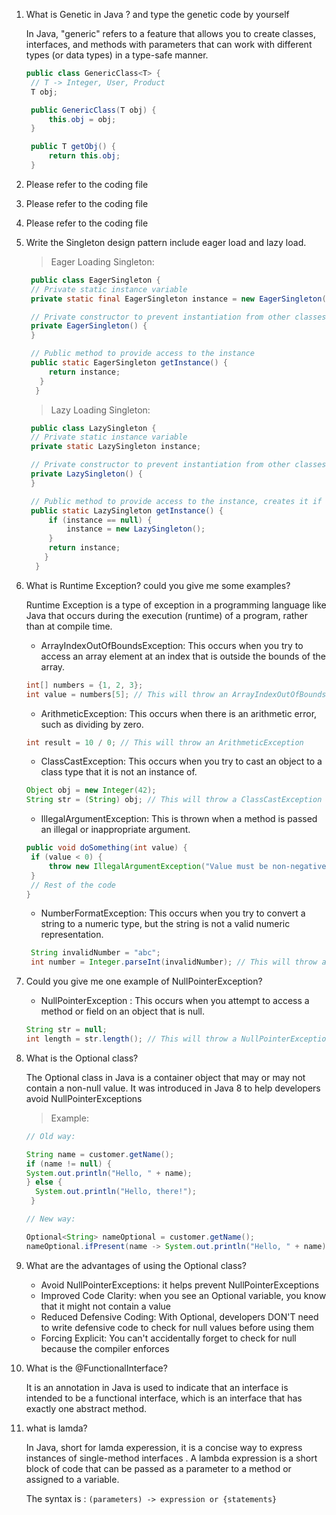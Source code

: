 1. What is Genetic in Java ? and type the genetic code by yourself
   
   In Java, "generic" refers to a feature that allows you to create classes, interfaces, and methods with parameters that can work with different types (or data types) in a type-safe manner.

   ```java
   public class GenericClass<T> {
    // T -> Integer, User, Product
    T obj;

    public GenericClass(T obj) {
        this.obj = obj;
    }

    public T getObj() {
        return this.obj;
    }
   ```

2. Please refer to the coding file

3. Please refer to the coding file

4. Please refer to the coding file

5. Write the Singleton design pattern include eager load and lazy load.
   
    > Eager Loading Singleton:
   ```Java
    public class EagerSingleton {
    // Private static instance variable
    private static final EagerSingleton instance = new EagerSingleton();

    // Private constructor to prevent instantiation from other classes
    private EagerSingleton() {
    }

    // Public method to provide access to the instance
    public static EagerSingleton getInstance() {
        return instance;
      }
     }
   ```
   > Lazy Loading Singleton:
   ```Java
    public class LazySingleton {
    // Private static instance variable
    private static LazySingleton instance;

    // Private constructor to prevent instantiation from other classes
    private LazySingleton() {
    }

    // Public method to provide access to the instance, creates it if needed
    public static LazySingleton getInstance() {
        if (instance == null) {
            instance = new LazySingleton();
        }
        return instance;
       }
     }

   ```

6. What is Runtime Exception? could you give me some examples?
   
   Runtime Exception is a type of exception in a programming language like Java that occurs during the execution (runtime) of a program, rather than at compile time.

   * ArrayIndexOutOfBoundsException: This occurs when you try to access an array element at an index that is outside the bounds of the array.
   ```jAVA
   int[] numbers = {1, 2, 3};
   int value = numbers[5]; // This will throw an ArrayIndexOutOfBoundsException
   
   ```

   * ArithmeticException: This occurs when there is an arithmetic error, such as dividing by zero.
   ```Java
   int result = 10 / 0; // This will throw an ArithmeticException
   ```

   * ClassCastException: This occurs when you try to cast an object to a class type that it is not an instance of.
   ```Java
   Object obj = new Integer(42);
   String str = (String) obj; // This will throw a ClassCastException
   ```

   * IllegalArgumentException: This is thrown when a method is passed an illegal or inappropriate argument.
   ```Java
   public void doSomething(int value) {
    if (value < 0) {
        throw new IllegalArgumentException("Value must be non-negative.");
    }
    // Rest of the code
   }
   ```

   * NumberFormatException: This occurs when you try to convert a string to a numeric type, but the string is not a valid numeric representation.
   ```Java
    String invalidNumber = "abc";
    int number = Integer.parseInt(invalidNumber); // This will throw a NumberFormatException
   ```

7. Could you give me one example of NullPointerException?
  
   * NullPointerException : This occurs when you attempt to access a method or field on an object that is null.
   ```Java
   String str = null;
   int length = str.length(); // This will throw a NullPointerException
   ```

8. What is the Optional class?
   
   The Optional class in Java is a container object that may or may not contain a non-null value.
   It was introduced in Java 8 to help developers avoid NullPointerExceptions

   > Example:
   ```Java
   // Old way:

   String name = customer.getName();
   if (name != null) {
   System.out.println("Hello, " + name);
   } else {
     System.out.println("Hello, there!");
    }

   // New way:

   Optional<String> nameOptional = customer.getName();
   nameOptional.ifPresent(name -> System.out.println("Hello, " + name));
   ```
9. What are the advantages of using the Optional class?
    * Avoid NullPointerExceptions: it helps prevent NullPointerExceptions
    * Improved Code Clarity: when you see an Optional variable, you know that it might not contain a value
    * Reduced Defensive Coding: With Optional, developers DON'T need to write defensive code to check for null values before using them
    * Forcing Explicit: You can't accidentally forget to check for null because the compiler enforces

10. What is the @FunctionalInterface?
    
    It is an annotation in Java is used to indicate that an interface is intended to be a functional interface, which is an interface that has exactly one abstract method.

11. what is lamda?

    In Java, short for lamda experession, it is a concise way to express instances of single-method interfaces . A lambda expression is a short block of code that can be passed as a parameter to a method or assigned to a variable. 

    The syntax is :
    `(parameters) -> expression or {statements}`

